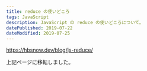 ```yaml
---
title: reduce の使いどころ
tags: JavaScript
description: JavaScript の reduce の使いどころについて。
datePublished: 2019-07-22
dateModified: 2019-07-25
---
```


https://hbsnow.dev/blog/js-reduce/

上記ページに移転しました。
